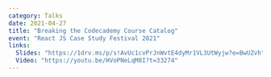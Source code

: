 ```yaml
---
category: Talks
date: 2021-04-27
title: "Breaking the Codecademy Course Catalog"
event: "React JS Case Study Festival 2021"
links:
  Slides: "https://1drv.ms/p/s!AvUc1cvPrJnWvtE4dyMr1VL3UtWyjw?e=BwUZvh"
  Video: "https://youtu.be/HVoPNeLqM8I?t=33274"
---
```

